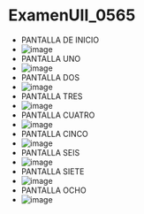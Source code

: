 # ExamenUII_0565
- PANTALLA DE INICIO
- ![image](https://github.com/user-attachments/assets/bf462b7b-e787-4557-a911-a89db46da840)
- PANTALLA UNO
- ![image](https://github.com/user-attachments/assets/07326b09-fbd1-4775-95e0-d480dee6b2b6)
- PANTALLA DOS
- ![image](https://github.com/user-attachments/assets/fed14ae0-7c0f-4976-948a-db473f396585)
- PANTALLA TRES
- ![image](https://github.com/user-attachments/assets/bde5ef56-64f5-4102-81c7-d3687b990efd)
- PANTALLA CUATRO
- ![image](https://github.com/user-attachments/assets/cc3379ce-60d3-4925-8c7e-e78d74ff1674)
- PANTALLA CINCO
- ![image](https://github.com/user-attachments/assets/ec95c393-3823-4396-a674-8fb7aab40e7c)
- PANTALLA SEIS
- ![image](https://github.com/user-attachments/assets/5fda1616-ec04-4cf8-95e2-81c96b183c15)
- PANTALLA SIETE
- ![image](https://github.com/user-attachments/assets/f2a6248b-d18a-43cc-bb03-e42e64d1c9be)
- PANTALLA OCHO
- ![image](https://github.com/user-attachments/assets/0f8dcea1-d495-41d8-839b-82933dc19590)






